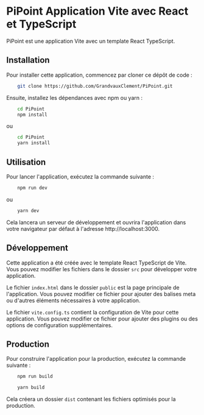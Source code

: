 #  PiPoint Application Vite avec React et TypeScript

PiPoint est une application Vite avec un template React TypeScript.

## Installation

Pour installer cette application, commencez par cloner ce dépôt de code :

```bash
    git clone https://github.com/GrandvauxClement/PiPoint.git
```

Ensuite, installez les dépendances avec npm ou yarn :

```bash
    cd PiPoint
    npm install
```

ou

```bash
    cd PiPoint
    yarn install
```

## Utilisation

Pour lancer l'application, exécutez la commande suivante :

```bash
    npm run dev
```

ou

```bash
    yarn dev
```

Cela lancera un serveur de développement et ouvrira l'application dans votre navigateur par défaut à l'adresse http://localhost:3000.

## Développement

Cette application a été créée avec le template React TypeScript de Vite. Vous pouvez modifier les fichiers dans le dossier `src` pour développer votre application.

Le fichier `index.html` dans le dossier `public` est la page principale de l'application. Vous pouvez modifier ce fichier pour ajouter des balises meta ou d'autres éléments nécessaires à votre application.

Le fichier `vite.config.ts` contient la configuration de Vite pour cette application. Vous pouvez modifier ce fichier pour ajouter des plugins ou des options de configuration supplémentaires.

## Production

Pour construire l'application pour la production, exécutez la commande suivante :

```bash
    npm run build
```

```bash
    yarn build
```

Cela créera un dossier `dist` contenant les fichiers optimisés pour la production.
